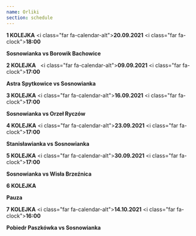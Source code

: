 ```yaml
---
name: Orliki
section: schedule
---
```

**1 KOLEJKA**  <i class="far fa-calendar-alt"></i>**20.09.2021** <i class="far fa-clock"></i>**18:00**

**Sosnowianka vs Borowik Bachowice**

**2 KOLEJKA**   <i class="far fa-calendar-alt"></i>**09.09.2021** <i class="far fa-clock"></i>**17:00** 

**Astra Spytkowice vs Sosnowianka**

**3 KOLEJKA**  <i class="far fa-calendar-alt"></i>**16.09.2021** <i class="far fa-clock"></i>**17:00**

**Sosnowianka vs Orzeł Ryczów**

**4 KOLEJKA** <i class="far fa-calendar-alt"></i>**23.09.2021** <i class="far fa-clock"></i>**17:00**

**Stanisławianka vs Sosnowianka**

**5 KOLEJKA** <i class="far fa-calendar-alt"></i>**30.09.2021** <i class="far fa-clock"></i>**17:00**

**Sosnowianka vs Wisła Brzeźnica**

**6 KOLEJKA**

**Pauza**

**7 KOLEJKA**  <i class="far fa-calendar-alt"></i>**14.10.2021** <i class="far fa-clock"></i>**16:00**

**Pobiedr Paszkówka vs Sosnowianka**